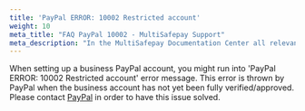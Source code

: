 ```yaml
---
title: 'PayPal ERROR: 10002 Restricted account'
weight: 10
meta_title: "FAQ PayPal 10002 - MultiSafepay Support"
meta_description: "In the MultiSafepay Documentation Center all relevant information regarding our Plugins and API. As well as Support pages for Payment Method, Tools and General Questions. You can also find the contact details of our Support Team and Integration Team."
---
```


When setting up a business PayPal account, you might run into 'PayPal ERROR: 10002 Restricted account' error message. This error is thrown by PayPal when the business account has not yet been fully verified/approved. Please contact [PayPal](https://www.paypal.com/us/smarthelp/contact-us) in order to have this issue solved.
